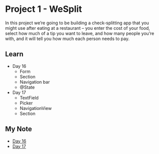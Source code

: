 # **Project 1 - WeSplit**

In this project we’re going to be building a check-splitting app that you might use after eating at a restaurant – you enter the cost of your food, select how much of a tip you want to leave, and how many people you’re with, and it will tell you how much each person needs to pay.

## **Learn**

- Day 16
    - Form
    - Section
    - Navigation bar
    - @State
- Day 17
    - TextField
    - Picker
    - NavigationView
    - Section


## **My Note**

- [Day 16](https://hsiangdev.notion.site/Day-16-Project-1-part-1-100DaysOfSwiftUI-fe09504f57b342c99820c1b2f817bf45?pvs=4)
- [Day 17](https://hsiangdev.notion.site/Day-17-Project-1-part-2-100DaysOfSwiftUI-2ed5772087a64ec587dc2e6098c3e72c?pvs=4)


